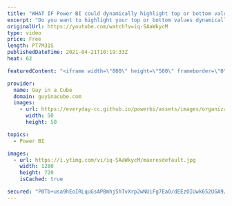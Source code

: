 ```yaml
---
title: "WHAT IF Power BI could dynamically highlight top or bottom values?"
excerpt: "Do you want to highlight your top or bottom values dynamically in Power BI? Patrick looks at a creative way to accomplish this using WHAT IF parameters.  Download Sample: http://guyinacu.be/dynamichighlightsample  📢 Become a member: https://guyinacu.be/membership \r \r *******************\r \r Want to take"
originalUrl: https://youtube.com/watch?v=iq-SAaWkycM
type: video
price: Free
length: PT7M31S
publishedDateTime: 2021-04-21T10:19:33Z
heat: 62

featuredContent: "<iframe width=\"800\" height=\"500\" frameborder=\"0\" src=\"https://www.youtube.com/embed/iq-SAaWkycM\" allow=\"accelerometer; autoplay; encrypted-media; gyroscope; picture-in-picture\" allowfullscreen></iframe>"

provider:
  name: Guy in a Cube
  domain: guyinacube.com
  images:
    - url: https://everyday-cc.github.io/powerbi/assets/images/organizations/guyinacube.com-50x50.jpg
      width: 50
      height: 50

topics:
  - Power BI

images:
  - url: https://i.ytimg.com/vi/iq-SAaWkycM/maxresdefault.jpg
    width: 1280
    height: 720
    isCached: true

secured: "P0Tb+usa9hEoIRLquGsAPBmhj5hTvXrp2wNUiFg7EaO/dEEzOIUwk652UGA9/WlVwC2yOqGPYRiSoGV44QzXZs5y1n/TUZimRylAeeUFNl/lHG1MX0W3pL63abhFNqRpMjZ2DUinqiMUcva6pA356J0bldAPui6f+rfP82wGzvlPnxkBDCZTx8LtLFpOmy+PKus+dkg93H9XquaSPPmrG4O9RcqNeKL/UFnYmiWAj6oR6d8ed0qA9hNuNjfQr89cPEvippQ+14vnfXamIj50etvTSPD0GeNyQm8Yav3K4u1yPe6abwwuzijQKNz9w1aAdtrWBvBSRuoNXlK8MUvgRHHRhr4M4CEmPQrEI13DoF2YKRoEnrWeVdVtZePFeuUIAkl4SLZ0h31oikYGuNXgXZG80QAlY0DYuz9bQ24fOqI=;dV3S/MLvDAS3LcyQQgP54A=="
---
```


